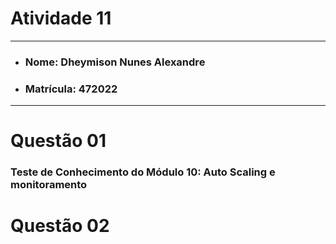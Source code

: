 # Atividade 11

---

- ### Nome: Dheymison Nunes Alexandre
- ### Matrícula: 472022
  
---

# Questão 01 

### Teste de Conhecimento do Módulo 10: Auto Scaling e monitoramento

# Questão 02

### 
